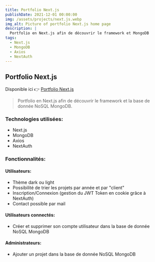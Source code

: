 ```yaml
---
title: Portfolio Next.js
publishDate: 2021-12-01 00:00:00
img: /assets/projects/next.js.webp
img_alt: Picture of portfolio Next.js home page
description: |
  Portfolio en Next.js afin de découvrir le framework et MongoDB
tags:
  - Next.js
  - MongoDB
  - Axios
  - NextAuth
---
```


## Portfolio Next.js

Disponible ici 👉 <a href="https://test-next-js-gules.vercel.app/">Portfolio Next.js</a>
> Portfolio en Next.js afin de découvrir le framework et la base de donnée NoSQL MongoDB.

### Technologies utilisées:

- Next.js
- MongoDB
- Axios
- NextAuth

### Fonctionnalités:
#### Utilisateurs:
- Thème dark ou light
- Possibilité de trier les projets par année et par "client"
- Inscription/Connexion (gestion du JWT Token en cookie grâce à NextAuth)
- Contact possible par mail
#### Utilisateurs connectés:
- Créer et supprimer son compte utilisateur dans la base de donnée NoSQL MongoDB
#### Administrateurs:
- Ajouter un projet dans la base de donnée NoSQL MongoDB
